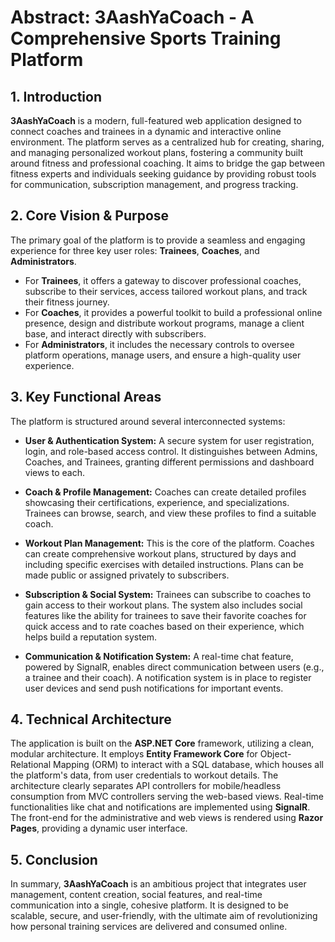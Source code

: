 # Abstract: 3AashYaCoach - A Comprehensive Sports Training Platform

## 1. Introduction

**3AashYaCoach** is a modern, full-featured web application designed to connect coaches and trainees in a dynamic and interactive online environment. The platform serves as a centralized hub for creating, sharing, and managing personalized workout plans, fostering a community built around fitness and professional coaching. It aims to bridge the gap between fitness experts and individuals seeking guidance by providing robust tools for communication, subscription management, and progress tracking.

## 2. Core Vision & Purpose

The primary goal of the platform is to provide a seamless and engaging experience for three key user roles: **Trainees**, **Coaches**, and **Administrators**.

*   For **Trainees**, it offers a gateway to discover professional coaches, subscribe to their services, access tailored workout plans, and track their fitness journey.
*   For **Coaches**, it provides a powerful toolkit to build a professional online presence, design and distribute workout programs, manage a client base, and interact directly with subscribers.
*   For **Administrators**, it includes the necessary controls to oversee platform operations, manage users, and ensure a high-quality user experience.

## 3. Key Functional Areas

The platform is structured around several interconnected systems:

*   **User & Authentication System:** A secure system for user registration, login, and role-based access control. It distinguishes between Admins, Coaches, and Trainees, granting different permissions and dashboard views to each.

*   **Coach & Profile Management:** Coaches can create detailed profiles showcasing their certifications, experience, and specializations. Trainees can browse, search, and view these profiles to find a suitable coach.

*   **Workout Plan Management:** This is the core of the platform. Coaches can create comprehensive workout plans, structured by days and including specific exercises with detailed instructions. Plans can be made public or assigned privately to subscribers.

*   **Subscription & Social System:** Trainees can subscribe to coaches to gain access to their workout plans. The system also includes social features like the ability for trainees to save their favorite coaches for quick access and to rate coaches based on their experience, which helps build a reputation system.

*   **Communication & Notification System:** A real-time chat feature, powered by SignalR, enables direct communication between users (e.g., a trainee and their coach). A notification system is in place to register user devices and send push notifications for important events.

## 4. Technical Architecture

The application is built on the **ASP.NET Core** framework, utilizing a clean, modular architecture. It employs **Entity Framework Core** for Object-Relational Mapping (ORM) to interact with a SQL database, which houses all the platform's data, from user credentials to workout details. The architecture clearly separates API controllers for mobile/headless consumption from MVC controllers serving the web-based views. Real-time functionalities like chat and notifications are implemented using **SignalR**. The front-end for the administrative and web views is rendered using **Razor Pages**, providing a dynamic user interface.

## 5. Conclusion

In summary, **3AashYaCoach** is an ambitious project that integrates user management, content creation, social features, and real-time communication into a single, cohesive platform. It is designed to be scalable, secure, and user-friendly, with the ultimate aim of revolutionizing how personal training services are delivered and consumed online. 
